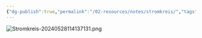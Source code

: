 ```yaml
---
{"dg-publish":true,"permalink":"/02-resources/notes/stromkreis/","tags":["elektrotechnik"],"noteIcon":"","updated":"2025-10-29T12:59:10.640+01:00"}
---
```


![Stromkreis-20240528114137131.png](/img/user/02%20-%20RESOURCES/Files/IMG/Stromkreis-20240528114137131.png)